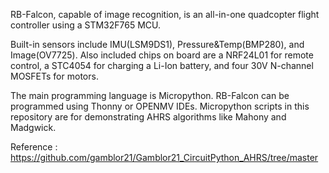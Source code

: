RB-Falcon, capable of image recognition, is an all-in-one quadcopter flight controller using a STM32F765 MCU. 

Built-in sensors include IMU(LSM9DS1), Pressure&Temp(BMP280), and Image(OV7725). Also included chips on board are a NRF24L01 for remote control, a STC4054 for charging a Li-Ion battery, and four 30V N-channel MOSFETs for motors.

The main programming language is Micropython. RB-Falcon can be programmed using Thonny or OPENMV IDEs. Micropython scripts in this repository are for demonstrating AHRS algorithms like Mahony and Madgwick.

Reference : https://github.com/gamblor21/Gamblor21_CircuitPython_AHRS/tree/master
